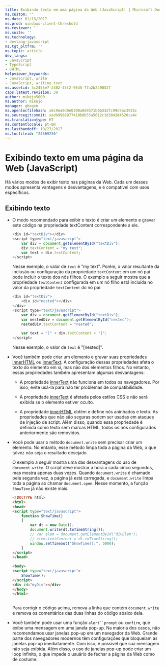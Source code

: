 ```yaml
---
title: Exibindo texto em uma página da Web (JavaScript) | Microsoft Docs
ms.custom: ''
ms.date: 01/18/2017
ms.prod: windows-client-threshold
ms.reviewer: ''
ms.suite: ''
ms.technology:
- devlang-javascript
ms.tgt_pltfrm: ''
ms.topic: article
dev_langs:
- JavaScript
- TypeScript
- DHTML
helpviewer_keywords:
- JavaScript, write
- JavaScript, writing text
ms.assetid: 3c2455e7-2402-45f2-9545-77a2b2490527
caps.latest.revision: 30
author: mikejo5000
ms.author: mikejo
manager: ghogen
ms.openlocfilehash: a8c9ea9d0e0300a0d9b71b0b33d7c99c9ac3935c
ms.sourcegitcommit: aadb9588877418b8b55a5612c1d3842d4520ca4c
ms.translationtype: HT
ms.contentlocale: pt-BR
ms.lasthandoff: 10/27/2017
ms.locfileid: "24569256"
---
```

# <a name="displaying-text-in-a-webpage-javascript"></a>Exibindo texto em uma página da Web (JavaScript)
Há vários modos de exibir texto nas páginas da Web. Cada um desses modos apresenta vantagens e desvantagens, e é compatível com usos específicos.  
  
## <a name="displaying-text"></a>Exibindo texto  
  
-   O modo recomendado para exibir o texto é criar um elemento e gravar este código na propriedade textContent correspondente a ele.  
  
    ```JavaScript  
    <div id="textDiv"></div>  
    <script type="text/javascript">  
        var div = document.getElementById("textDiv");  
        div.textContent = "my text";  
        var text = div.textContent;  
    </script>  
    ```  
  
     Nesse exemplo, o valor de `text` é "my text". Porém, o valor resultante da inclusão ou configuração da propriedade `textContent` em um nó pai pode incluir o texto dos nós filhos. O exemplo a seguir mostra que a propriedade `textContent` configurada em um nó filho está incluída no valor da propriedade `textContent` do nó pai:  
  
    ```JavaScript  
    <div id="textDiv">  
        <div id="nested"></div>  
    </div>  
    <script type="text/javascript">  
        var div = document.getElementById("textDiv");  
        var nestedDiv = document.getElementById("nested");  
        nestedDiv.textContent = "nested";  
  
        var text = "[" + div.textContent + "]";  
    </script>  
    ```  
  
     Nesse exemplo, o valor de `text` é "[nested]".  
  
-   Você também pode criar um elemento e gravar suas propriedades [innerHTML](http://msdn.microsoft.com/library/ie/ms533897\(v=vs.85\).aspx) ou [innerText](http://msdn.microsoft.com/library/ie/ms533899\(v=vs.85\).aspx). A configuração dessas propriedades afeta o texto do elemento em si, mas não dos elementos filhos. No entanto, essas propriedades também apresentam algumas desvantagens:  
  
    -   A propriedade [innerText](http://msdn.microsoft.com/library/ie/ms533899\(v=vs.85\).aspx) não funciona em todos os navegadores. Por isso, evite usá-la para não ter problemas de compatibilidade.  
  
    -   A propriedade [innerText](http://msdn.microsoft.com/library/ie/ms533899\(v=vs.85\).aspx) é afetada pelos estilos CSS e não será exibida se o elemento estiver oculto.  
  
    -   A propriedade [innerHTML](http://msdn.microsoft.com/library/ie/ms533897\(v=vs.85\).aspx) obtém e define nós aninhados e texto. As propriedades que não são seguras podem ser usadas em ataques de injeção de script. Além disso, quando essa propriedade é definida como texto sem marcas HTML, todos os nós configurados anteriormente são removidos.  
  
-   Você pode usar o método `document.write` sem precisar criar um elemento. No entanto, esse método limpa toda a página da Web, o que talvez não seja o resultado desejado.  
  
     O exemplo a seguir mostra uma das desvantagens do uso de `document.write`. O script deve mostrar a hora a cada cinco segundos, mas mostra apenas duas vezes. Quando `document.write` é chamado pela segunda vez, a página já está carregada, e `document.write` limpa toda a página ao chamar `document.open`. Nesse momento, a função `ShowTime` já não existe mais.  
  
    ```html  
    <!DOCTYPE html>  
    <html>  
    <head>  
    <script type="text/javascript">  
        function ShowTime()  
        {  
            var dt = new Date();  
            document.write(dt.toTimeString());  
            // var elem = document.getElementById("divElem");  
            // elem.textContent = dt.toTimeString();  
            window.setTimeout("ShowTime();", 5000);  
        }  
    </script>  
    </head>  
  
    <body>  
    <script type="text/javascript">  
        ShowTime();  
    </script>  
    <div id="myDiv"></div>  
    </body>  
    </html>  
  
    ```  
  
     Para corrigir o código acima, remova a linha que contém `document.write` e remova os comentários das duas linhas do código abaixo dela.  
  
-   Você também pode usar uma função `alert``prompt` ou `confirm`, que exibe uma mensagem em uma janela pop-up. Na maioria dos casos, não recomendamos usar janelas pop-up em um navegador da Web. Grande parte dos navegadores modernos têm configurações que bloqueiam as janelas pop-up imediatamente. Com isso, é possível que sua mensagem não seja exibida. Além disso, o uso de janelas pop-up pode criar um loop infinito, o que impede o usuário de fechar a página da Web como de costume.